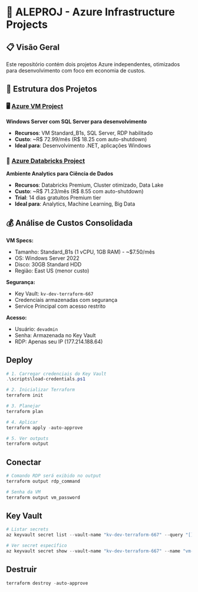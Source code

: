 # 🚀 ALEPROJ - Azure Infrastructure Projects

## 📋 Visão Geral

Este repositório contém dois projetos Azure independentes, otimizados para desenvolvimento com foco em economia de custos.

## 📁 Estrutura dos Projetos

### 🖥️ [Azure VM Project](./azure-vm-project/)
**Windows Server com SQL Server para desenvolvimento**

- **Recursos**: VM Standard_B1s, SQL Server, RDP habilitado
- **Custo**: ~R$ 72.99/mês (R$ 18.25 com auto-shutdown)
- **Ideal para**: Desenvolvimento .NET, aplicações Windows

### 🔬 [Azure Databricks Project](./azure-databricks-project/) 
**Ambiente Analytics para Ciência de Dados**

- **Recursos**: Databricks Premium, Cluster otimizado, Data Lake
- **Custo**: ~R$ 71.23/mês (R$ 8.55 com auto-shutdown)
- **Trial**: 14 dias gratuitos Premium tier
- **Ideal para**: Analytics, Machine Learning, Big Data

## 💰 Análise de Custos Consolidada

**VM Specs:**
- Tamanho: Standard_B1s (1 vCPU, 1GB RAM) - ~$7.50/mês
- OS: Windows Server 2022
- Disco: 30GB Standard HDD
- Região: East US (menor custo)

**Segurança:**
- Key Vault: `kv-dev-terraform-667`
- Credenciais armazenadas com segurança
- Service Principal com acesso restrito

**Acesso:**
- Usuário: `devadmin`
- Senha: Armazenada no Key Vault
- RDP: Apenas seu IP (177.214.188.64)

## Deploy

```powershell
# 1. Carregar credenciais do Key Vault
.\scripts\load-credentials.ps1

# 2. Inicializar Terraform
terraform init

# 3. Planejar
terraform plan

# 4. Aplicar
terraform apply -auto-approve

# 5. Ver outputs
terraform output
```

## Conectar

```bash
# Comando RDP será exibido no output
terraform output rdp_command

# Senha da VM
terraform output vm_password
```

## Key Vault

```powershell
# Listar secrets
az keyvault secret list --vault-name "kv-dev-terraform-667" --query "[].name" -o table

# Ver secret específico
az keyvault secret show --vault-name "kv-dev-terraform-667" --name "vm-admin-password" --query value -o tsv
```

## Destruir

```powershell
terraform destroy -auto-approve
```